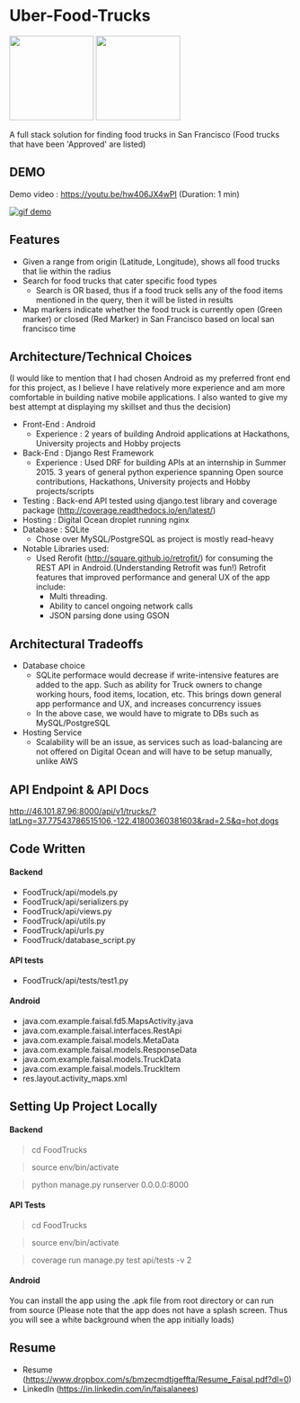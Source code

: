 # Uber-Food-Trucks


<img src="https://cloud.githubusercontent.com/assets/2352723/15359014/54a71a0e-1d18-11e6-8551-85233bc86e97.png" width="150">
<img src="https://cloud.githubusercontent.com/assets/2352723/15359159/2107c896-1d19-11e6-89d8-7ca1097fd750.png" width="150">

A full stack solution for finding food trucks in San Francisco (Food trucks that have been 'Approved' are listed)

## DEMO
Demo video : https://youtu.be/hw406JX4wPI (Duration: 1 min)

[![gif demo](https://j.gifs.com/31pMyR.gif)](https://www.youtube.com/upload)

## Features
- Given a range from origin (Latitude, Longitude), shows all food trucks that lie within the radius
- Search for food trucks that cater specific food types
	- Search is OR based, thus if a food truck sells any of the food items mentioned in the query, then it will be listed in results
- Map markers indicate whether the food truck is currently open (Green marker) or closed (Red Marker) in San Francisco based on local san francisco time

## Architecture/Technical Choices
(I would like to mention that I had chosen Android as my preferred front end for this project, as I believe I have relatively more experience and am more comfortable in building native mobile applications. I also wanted to give my best attempt at displaying my skillset and thus the decision)

- Front-End : Android
	- Experience : 2 years of building Android applications at Hackathons, University projects and Hobby projects
- Back-End : Django Rest Framework
	- Experience : Used DRF for building APIs at an internship in Summer 2015. 3 years of general python experience spanning Open source contributions, Hackathons, University projects and Hobby projects/scripts
- Testing : Back-end API tested using django.test library and coverage package (http://coverage.readthedocs.io/en/latest/) 
- Hosting : Digital Ocean droplet running nginx
- Database : SQLite
	- Chose over MySQL/PostgreSQL as project is mostly read-heavy
- Notable Libraries used:
	- Used Rerofit (http://square.github.io/retrofit/) for consuming the REST API in Android.(Understanding Retrofit was fun!) Retrofit features that improved performance and general UX of the app include:
		- Multi threading. 
		- Ability to cancel ongoing network calls
		- JSON parsing done using GSON

## Architectural Tradeoffs
- Database choice
	- SQLite performace would decrease if write-intensive features are added to the app. Such as ability for Truck owners to change working hours, food items, location, etc. This brings down general app performance and UX, and increases concurrency issues
	- In the above case, we would have to migrate to DBs such as MySQL/PostgreSQL
- Hosting Service
	- Scalability will be an issue, as services such as load-balancing are not offered on Digital Ocean and will have to be setup manually, unlike AWS 

## API Endpoint & API Docs
http://46.101.87.96:8000/api/v1/trucks/?latLng=37.77543786515106,-122.41800360381603&rad=2.5&q=hot,dogs

## Code Written
#### Backend
- FoodTruck/api/models.py
- FoodTruck/api/serializers.py
- FoodTruck/api/views.py
- FoodTruck/api/utils.py
- FoodTruck/api/urls.py
- FoodTruck/database_script.py

#### API tests
- FoodTruck/api/tests/test1.py

#### Android
- java.com.example.faisal.fd5.MapsActivity.java
- java.com.example.faisal.interfaces.RestApi
- java.com.example.faisal.models.MetaData
- java.com.example.faisal.models.ResponseData
- java.com.example.faisal.models.TruckData
- java.com.example.faisal.models.TruckItem
- res.layout.activity_maps.xml

## Setting Up Project Locally
#### Backend
> cd FoodTrucks

> source env/bin/activate

> python manage.py runserver 0.0.0.0:8000

#### API Tests
> cd FoodTrucks

> source env/bin/activate

> coverage run manage.py test api/tests -v 2

#### Android
You can install the app using the .apk file from root directory or can run from source
(Please note that the app does not have a splash screen. Thus you will see a white background when the app initially loads)

## Resume
- Resume (https://www.dropbox.com/s/bmzecmdtjgeffta/Resume_Faisal.pdf?dl=0)
- LinkedIn (https://in.linkedin.com/in/faisalanees)








